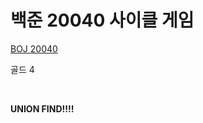 # 백준 20040 사이클 게임

[BOJ 20040](https://www.acmicpc.net/problem/20040)

골드 4

<br/>

**UNION FIND!!!!**
